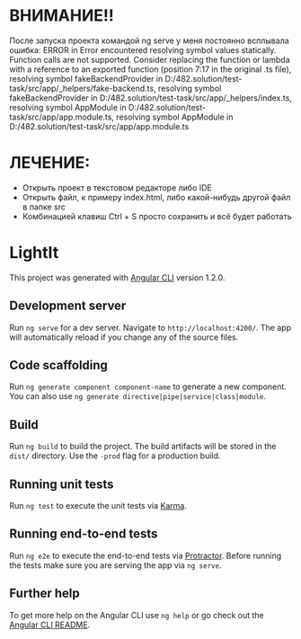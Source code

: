 # ВНИМАНИЕ!!

После запуска проекта командой ng serve у меня постоянно всплывала ошибка: 
ERROR in Error encountered resolving symbol values statically. Function calls are not supported. Consider replacing the function or lambda with a reference to an exported function (position 7:17 in the original .ts file), resolving symbol fakeBackendProvider in D:/482.solution/test-task/src/app/_helpers/fake-backend.ts, resolving symbol fakeBackendProvider in D:/482.solution/test-task/src/app/_helpers/index.ts, resolving symbol AppModule in D:/482.solution/test-task/src/app/app.module.ts, resolving symbol AppModule in D:/482.solution/test-task/src/app/app.module.ts

# ЛЕЧЕНИЕ:
<ul>
	<li>Открыть проект в текстовом редакторе либо IDE </li>
	<li>Открыть файл, к примеру index.html, либо какой-нибудь другой файл в папке src</li>
	<li>Комбинацией клавиш Ctrl + S просто сохранить и всё будет работать</li>
</ul>

# LightIt

This project was generated with [Angular CLI](https://github.com/angular/angular-cli) version 1.2.0.

## Development server

Run `ng serve` for a dev server. Navigate to `http://localhost:4200/`. The app will automatically reload if you change any of the source files.

## Code scaffolding

Run `ng generate component component-name` to generate a new component. You can also use `ng generate directive|pipe|service|class|module`.

## Build

Run `ng build` to build the project. The build artifacts will be stored in the `dist/` directory. Use the `-prod` flag for a production build.

## Running unit tests

Run `ng test` to execute the unit tests via [Karma](https://karma-runner.github.io).

## Running end-to-end tests

Run `ng e2e` to execute the end-to-end tests via [Protractor](http://www.protractortest.org/).
Before running the tests make sure you are serving the app via `ng serve`.

## Further help

To get more help on the Angular CLI use `ng help` or go check out the [Angular CLI README](https://github.com/angular/angular-cli/blob/master/README.md).
